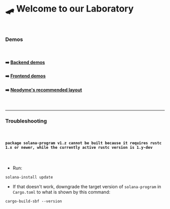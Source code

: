 # 🛹 Welcome to our Laboratory

<br>

### Demos

<br>

#### ➡️ [Backend demos](backend)

#### ➡️ [Frontend demos](frontend)

#### ➡️ [Neodyme's recommended layout](neodyme_layout)

<br>

---

### Troubleshooting

<br>

#### `package solana-program v1.z cannot be built because it requires rustc 1.x or newer, while the currently active rustc version is 1.y-dev`

<br>

* Run:

```shell
solana-install update
```

* If that doesn't work, downgrade the target version of `solana-program` in `Cargo.toml` to what is shown by this command:
```shell
cargo-build-sbf --version
```
  
